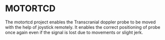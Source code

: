 # MOTORTCD

The motortcd project enables the Transcranial doppler probe to be moved with the help of joystick remotely. It enables the correct positioning of probe once again even if the signal is lost due to movements or slight jerk.

